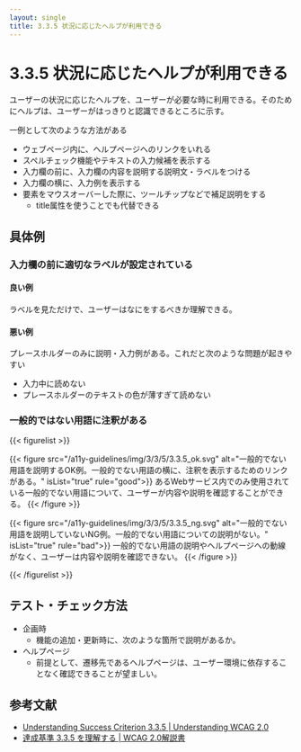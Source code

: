 ```yaml
---
layout: single
title: 3.3.5 状況に応じたヘルプが利用できる
---
```


# 3.3.5 状況に応じたヘルプが利用できる

ユーザーの状況に応じたヘルプを、ユーザーが必要な時に利用できる。そのためにヘルプは、ユーザーがはっきりと認識できるところに示す。

一例として次のような方法がある

- ウェブページ内に、ヘルプページへのリンクをいれる
- スペルチェック機能やテキストの入力候補を表示する
- 入力欄の前に、入力欄の内容を説明する説明文・ラベルをつける
- 入力欄の横に、入力例を表示する
- 要素をマウスオーバーした際に、ツールチップなどで補足説明をする
  - title属性を使うことでも代替できる

## 具体例

### 入力欄の前に適切なラベルが設定されている

#### 良い例

ラベルを見ただけで、ユーザーはなにをするべきか理解できる。

#### 悪い例

プレースホルダーのみに説明・入力例がある。これだと次のような問題が起きやすい

- 入力中に読めない
- プレースホルダーのテキストの色が薄すぎて読めない

### 一般的ではない用語に注釈がある

{{< figurelist >}}

  {{< figure
    src="/a11y-guidelines/img/3/3/5/3.3.5_ok.svg"
    alt="一般的でない用語を説明するOK例。一般的でない用語の横に、注釈を表示するためのリンクがある。"
    isList="true"
    rule="good">}}
    あるWebサービス内でのみ使用されている一般的でない用語について、ユーザーが内容や説明を確認することができる。
  {{< /figure >}}

  {{< figure
    src="/a11y-guidelines/img/3/3/5/3.3.5_ng.svg"
    alt="一般的でない用語を説明していないNG例。一般的でない用語についての説明がない。"
    isList="true"
    rule="bad">}}
    一般的でない用語の説明やヘルプページへの動線がなく、ユーザーは内容や説明を確認できない。
  {{< /figure >}}

{{< /figurelist >}}

## テスト・チェック方法

- 企画時
  - 機能の追加・更新時に、次のような箇所で説明があるか。
- ヘルプページ
  - 前提として、遷移先であるヘルプページは、ユーザー環境に依存することなく確認できることが望ましい。

## 参考文献

- [Understanding Success Criterion 3.3.5 | Understanding WCAG 2.0](https://www.w3.org/TR/UNDERSTANDING-WCAG20/minimize-error-context-help.html)
- [達成基準 3.3.5 を理解する | WCAG 2.0解説書](https://waic.jp/docs/UNDERSTANDING-WCAG20/minimize-error-context-help.html)
